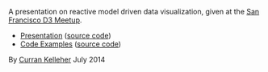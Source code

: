 A presentation on reactive model driven data visualization, given at the [San Francisco D3 Meetup](http://www.meetup.com/Bay-Area-d3-User-Group/events/192685742/).

 * [Presentation](http://curran.github.io/screencasts/reactiveDataVis/presentation/index.html) ([source code](https://github.com/curran/screencasts/tree/gh-pages/reactiveDataVis/presentation))
 * [Code Examples](http://curran.github.io/screencasts/reactiveDataVis/examples/viewer/index.html) ([source code](https://github.com/curran/screencasts/tree/gh-pages/reactiveDataVis/examples))

By [Curran Kelleher](https://github.com/curran/portfolio) July 2014
